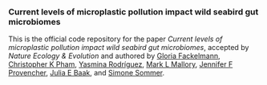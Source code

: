 ### Current levels of microplastic pollution impact wild seabird gut microbiomes

This is the official code repository for the paper *Current levels of microplastic pollution impact wild seabird gut microbiomes*, accepted by *Nature Ecology & Evolution* and authored by <a href="https://www.researchgate.net/profile/Gloria-Fackelmann" target="_blank">Gloria Fackelmann</a>, <a href="https://www.researchgate.net/profile/Christopher-Pham-2" target="_blank">Christopher K Pham</a>, <a href="https://www.researchgate.net/profile/Yasmina-Rodriguez-2" target="_blank">Yasmina Rodríguez</a>, <a href="https://www.researchgate.net/profile/Mark-Mallory" target="_blank">Mark L Mallory</a>, <a href="https://www.researchgate.net/profile/Jennifer-Provencher">Jennifer F Provencher</a>, <a href="https://www.researchgate.net/profile/Julia-Baak">Julia E Baak</a>, and <a href="https://www.uni-ulm.de/nawi/evolutionary-ecology-and-conservation-genomics/prof-dr-simone-sommer/" target="_blank">Simone Sommer</a>.
